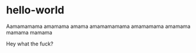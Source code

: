 # hello-world
Aamamamama
amamama
amama
amamamamama
amamamama
amamama
mamama
mamama

Hey what the fuck?
